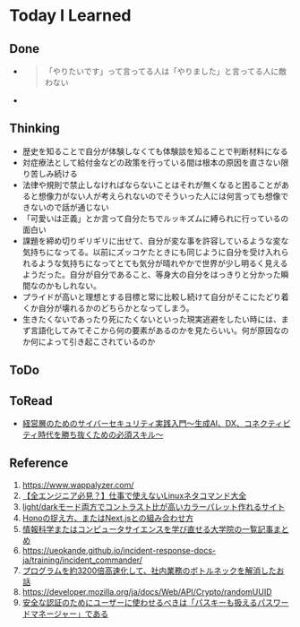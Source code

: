 # Today I Learned

## Done
- >「やりたいです」って言ってる人は「やりました」と言ってる人に敵わない
- 

## Thinking
- 歴史を知ることで自分が体験しなくても体験談を知ることで判断材料になる
- 対症療法として給付金などの政策を行っている間は根本の原因を直さない限り苦しみ続ける
- 法律や規則で禁止しなければならないことはそれが無くなると困ることがあると想像力がない人が考えられないのでそういった人には何言っても想像できないので話が通じない
- 「可愛いは正義」とか言って自分たちでルッキズムに縛られに行っているの面白い
- 課題を締め切りギリギリに出せて、自分が変な事を許容しているような変な気持ちになってる。以前にズッコケたときにも同じように自分を受け入れられるような気持ちになってとても気分が晴れやかで世界が少し明るく見えるようだった。自分が自分であること、等身大の自分をはっきりと分かった瞬間なのかもしれない。
- プライドが高いと理想とする目標と常に比較し続けて自分がそこにたどり着くか自分が壊れるかのどちらかとなってしまう。
- 生きたくないであったり死にたくないといった現実逃避をしたい時には、まず言語化してみてそこから何の要素があるのかを見たらいい。何が原因なのか何によって引き起こされているのか

## ToDo

## ToRead
- [経営層のためのサイバーセキュリティ実践入門～生成AI、DX、コネクティビティ時代を勝ち抜くための必須スキル～](https://amzn.asia/d/2IuHgKa)

## Reference
1. https://www.wappalyzer.com/
2. [【全エンジニア必見？】仕事で使えないLinuxネタコマンド大全](https://qiita.com/nuco_sat/items/6851ff4e04dc87882e37)
3. [light/darkモード両方でコントラスト比が高いカラーパレット作れるサイト](https://contrast-color-pallet.vercel.app/)
4. [Honoの捉え方、またはNext.jsとの組み合わせ方](https://blog.stin.ink/articles/hono-nextjs-and-web-standard)
5. [情報科学またはコンピュータサイエンスを学び直せる大学院の一覧記事まとめ](https://note.com/choo/n/ne8ba0e69492b?sub_rt=share_pb)
6. https://ueokande.github.io/incident-response-docs-ja/training/incident_commander/
7. [プログラムを約3200倍高速化して、社内業務のボトルネックを解消したお話](https://tech-blog.tabelog.com/entry/advent-calendar-20241216)
8. https://developer.mozilla.org/ja/docs/Web/API/Crypto/randomUUID
9. [安全な認証のためにユーザーに使わせるべきは「パスキーも扱えるパスワードマネージャー」である](https://ritou.hatenablog.com/entry/2024/12/17/163919)